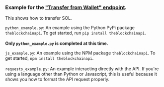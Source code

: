 ### Example for the <a href="https://docs.theblockchainapi.com/#tag/Solana-Wallet/paths/~1solana~1wallet~1transfer/post">"Transfer from Wallet" endpoint</a>.

This shows how to transfer SOL.

`python_example.py`: An example using the Python PyPi package `theblockchainapi`. To get started, run `pip install theblockchainapi`.<br/><br/>
<b>Only `python_example.py` is completed at this time.</b>

`js_example.py`: An example using the NPM package `theblockchainapi`. To get started, `npm install theblockchainapi`.<br/><br/>
`requests_example.py`: An example interacting directly with the API. If you're using a language other than Python or Javascript, this is useful because it shows you how to format the API request properly.<br/><br/>